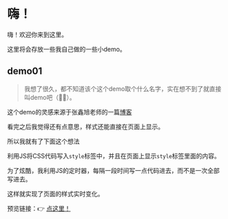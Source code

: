 # 嗨！

嗨！欢迎你来到这里。

这里将会存放一些我自己做的一些小demo。



## demo01

> 我想了很久，都不知道该个这个demo取个什么名字，实在想不到了就直接叫demo吧（🤦‍♂️）。

这个demo的灵感来源于张鑫旭老师的一篇[博客](https://www.zhangxinxu.com/wordpress/2011/03/style%E6%A0%87%E7%AD%BE%E4%B8%8B%E7%9A%84css%E4%BB%A3%E7%A0%81%E7%9A%84%E6%98%BE%E7%A4%BA%E4%B8%8E%E5%AE%9E%E6%97%B6%E7%BC%96%E8%BE%91/)

看完之后我觉得还有点意思，样式还能直接在页面上显示。

所以我就有了下面这个想法

利用JS将CSS代码写入`style`标签中，并且在页面上显示`style`标签里面的内容。

为了炫酷，我利用JS的定时器，每隔一段时间写一点代码进去，而不是一次全部写进去。

这样就实现了页面的样式实时变化。



预览链接：👉 [点这里！](https://meakle.github.io/demo/demo01/index.html)

